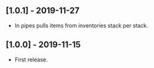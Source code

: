 ## [1.0.1] - 2019-11-27
- In pipes pulls items from inventories stack per stack.

## [1.0.0] - 2019-11-15
- First release.